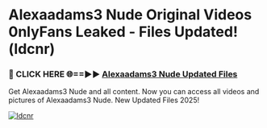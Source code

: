 # Alexaadams3 Nude Original Videos 0nlyFans Leaked - Files Updated! (ldcnr)

<h3>🔴 CLICK HERE 🌐==►► <a href="https://tinyurl.com/52m3yx9h" rel="nofollow">Alexaadams3 Nude Updated Files</a></h3>

Get Alexaadams3 Nude and all content. Now you can access all videos and pictures of Alexaadams3 Nude. New Updated Files 2025!

[![ldcnr](https://i.imgur.com/TnHtlc8.gif)](https://tinyurl.com/52m3yx9h)
